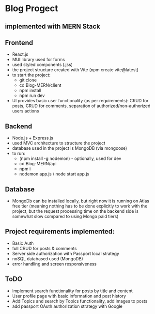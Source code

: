 # Blog Progect 

## implemented with MERN Stack

## Frontend
- React.js
- MUI library used for forms 
- used styled components (.jss)
- the project structure created with Vite (npm create vite@latest)
- to start the project:
    * git clone 
    * cd Blog-MERN/client
    * npm install
    * npm run dev
- UI provides basic user functionality (as per requirements): CRUD for posts, CRUD for comments, separation of authorized/non-authorized users actions

## Backend
- Node.js + Express.js
- used MVC architecture to structure the project
- database used in the project is MongoDB (via mongoose)
- to run:
    * (npm install -g nodemon) - optionally, used for dev
    * cd Blog-MERN/api
    * npm i
    * nodemon app.js / node start app.js

## Database
- MongoDb can be installed locally, but right now it is running on Atlas free tier (meaning nothing has to be done explicitly to work with the project, but the request processing time on the backend side is somewhat slow compared to using Mongo paid tiers)

## Project requirements implemented:
- Basic Auth
- full CRUD for posts & comments 
- Server side authorization with Passport local strategy
- noSQL databased used (MongoDB)
- error handling and screen responsiveness

## ToDO
- Implement search functionality for posts by title and content
- User profile page with basic information and post history
- Add Topics and search by Topics functionality, add images to posts
- add passport OAuth authorization strategy with Google


